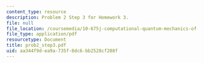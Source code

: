 ```yaml
---
content_type: resource
description: Problem 2 Step 3 for Homework 3.
file: null
file_location: /coursemedia/10-675j-computational-quantum-mechanics-of-molecular-and-extended-systems-fall-2004/aa344f9dea9a735f8dc6bb2528cf208f_prob2_step3.pdf
file_type: application/pdf
resourcetype: Document
title: prob2_step3.pdf
uid: aa344f9d-ea9a-735f-8dc6-bb2528cf208f
---
```

